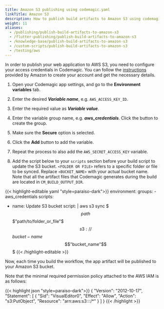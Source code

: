 ```yaml
---
title: Amazon S3 publishing using codemagic.yaml
linkTitle: Amazon S3
description: How to publish build artifacts to Amazon S3 using codemagic.yaml
weight: 11
aliases: 
  - /publishing/publish-build-artifacts-to-amazon-s3
  - /flutter-publishing/publish-build-artifacts-to-amazon-s3
  - /knowledge-base/publish-build-artifacts-to-amazon-s3
  - /custom-scripts/publish-build-artifacts-to-amazon-s3
  - /testing/aws
---
```


In order to publish your web application to AWS S3, you need to configure your access credentials in Codemagic. You can follow the [instructions](https://aws.amazon.com/getting-started/hands-on/backup-to-s3-cli/) provided by Amazon to create your account and get the necessary details.

1. Open your Codemagic app settings, and go to the **Environment variables** tab.
2. Enter the desired **_Variable name_**, e.g. `AWS_ACCESS_KEY_ID`.
3. Enter the required value as **_Variable value_**.
4. Enter the variable group name, e.g. **_aws_credentials_**. Click the button to create the group.
5. Make sure the **Secure** option is selected.
6. Click the **Add** button to add the variable.
7. Repeat the process to also add the `AWS_SECRET_ACCESS_KEY` variable.


8.  Add the script below to your `scripts` section before your build script to update the S3 bucket. `<FOLDER OR FILE>` refers to a specific folder or file to be synced. Replace `<BUCKET_NAME>` with your actual bucket name. Note that all the artifact files that Codemagic generates during the build are located in `CM_BUILD_OUTPUT_DIR`.

{{< highlight-editable yaml "style=paraiso-dark">}}
environment:
  groups:
    - aws_credentials
scripts:
  - name: Update S3 bucket
    script: | 
      aws s3 sync $$$path$$$"path/to/folder_or_file"$$$ s3://$$$bucket-name$$$"bucket_name"$$$
{{< /highlight-editable >}}


Now, each time you build the workflow, the app artifact will be published to your Amazon S3 bucket.

Note that the minimal required permission policy attached to the AWS IAM is as follows:

{{< highlight json "style=paraiso-dark">}}
{
    "Version": "2012-10-17",
    "Statement": [
        {
            "Sid": "VisualEditor0",
            "Effect": "Allow",
            "Action": "s3:PutObject",
            "Resource": "arn:aws:s3:::<bucket-name>/*"
        }
    ]
}
{{< /highlight >}}

